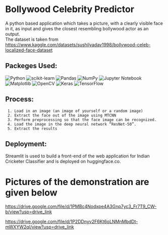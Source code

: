 # Bollywood Celebrity Predictor
A python based application which takes a picture, with a clearly visible face in it, as input and gives the closest resembling bollywood actor as an output.   
The dataset is taken from https://www.kaggle.com/datasets/sushilyadav1998/bollywood-celeb-localized-face-dataset
  

## Packeges Used:
 ![Python][python] ![scikit-learn][sklearn-image] ![Pandas][Pandas-image] ![NumPy](https://img.shields.io/badge/numpy-%23013243.svg?style=for-the-badge&logo=numpy&logoColor=white) ![Jupyter Notebook][ipython-image] ![Matplotlib](https://img.shields.io/badge/Matplotlib-%23ffffff.svg?style=for-the-badge&logo=Matplotlib&logoColor=black) ![OpenCV](https://img.shields.io/badge/opencv-%23white.svg?style=for-the-badge&logo=opencv&logoColor=white) ![Keras](https://img.shields.io/badge/Keras-%23D00000.svg?style=for-the-badge&logo=Keras&logoColor=white) ![TensorFlow](https://img.shields.io/badge/TensorFlow-%23FF6F00.svg?style=for-the-badge&logo=TensorFlow&logoColor=white)
 
[python]: https://img.shields.io/badge/python-3670A0?style=for-the-badge&logo=python&logoColor=ffdd54
[sklearn-image]:https://img.shields.io/badge/scikit--learn-%23F7931E.svg?style=for-the-badge&logo=scikit-learn&logoColor=white
[Pandas-image]: https://img.shields.io/badge/pandas-%23150458.svg?style=for-the-badge&logo=pandas&logoColor=white
[ipython-image]: https://img.shields.io/badge/jupyter-%23FA0F00.svg?style=for-the-badge&logo=jupyter&logoColor=white

## Process:
     1. Load in an image (an image of yourself or a random image) 
     2. Extract the face out of the image using MTCNN
     3. Perform preprocessing so that the face image can be recognized.
     4. Load the image in the deep neural network “ResNet-50”.
     5. Extract the results

## Deployment:
Streamlit is used to build a front-end of the web application for Indian Cricketer Classifier and is deployed on huggingface.co.
# Pictures of the demonstration are given below
https://drive.google.com/file/d/1PMBc4Nodxpe4A3Gnp7yc3_Fr7T9_CW-b/view?usp=drive_link

https://drive.google.com/file/d/1P2DDnyv2F6Kt6oLNMnMbdDt-mWXYW2ql/view?usp=drive_link


